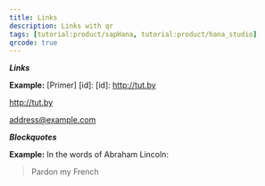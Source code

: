 ```yaml
---
title: Links
description: Links with qr
tags: [tutorial:product/sapHana, tutorial:product/hana_studio]
qrcode: true
---
```

***Links***

  **Example:** 
[Primer] [id]:
[id]: http://tut.by

<http://tut.by>

<address@example.com>

***Blockquotes***

  **Example:** 
In the words of Abraham Lincoln:
> Pardon my French
